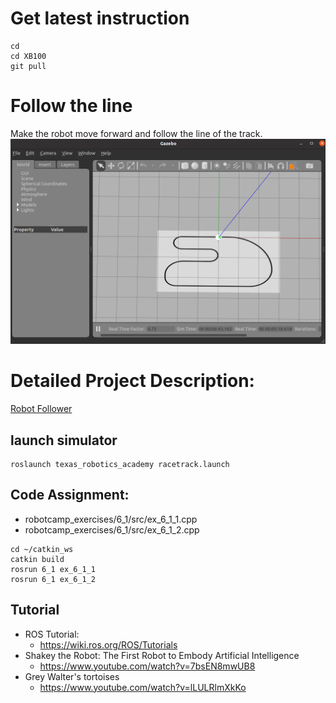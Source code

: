 # Get latest instruction 
```
cd
cd XB100
git pull
```

# Follow the line 
Make the robot move forward and follow the line of the track.<br>
<img src="../lab9/racetrack.PNG" width=600><br>

# Detailed Project Description: 
[Robot Follower](https://github.com/chuanqichen/XB100/blob/main/lab7/robot_follower.md)


## launch simulator 
```
roslaunch texas_robotics_academy racetrack.launch
```

## Code Assignment: 
* robotcamp_exercises/6_1/src/ex_6_1_1.cpp
* robotcamp_exercises/6_1/src/ex_6_1_2.cpp
```
cd ~/catkin_ws
catkin build
rosrun 6_1 ex_6_1_1
rosrun 6_1 ex_6_1_2
```

## Tutorial 
* ROS Tutorial:
  * https://wiki.ros.org/ROS/Tutorials
* Shakey the Robot: The First Robot to Embody Artificial Intelligence
  * https://www.youtube.com/watch?v=7bsEN8mwUB8
* Grey Walter's tortoises
  * https://www.youtube.com/watch?v=lLULRlmXkKo
